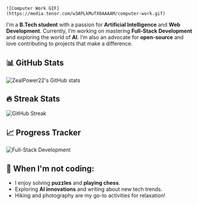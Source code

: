                                                                                                  ![Computer Work GIF](https://media.tenor.com/w3APLkMuTX0AAAAM/computer-work.gif) 
 I'm a **B.Tech student** with a passion for **Artificial Intelligence** and **Web Development**. Currently, I’m working on mastering **Full-Stack Development** and exploring the world of **AI**. I’m also an advocate for **open-source** and love contributing to projects that make a difference.                                                                              


## 📊 GitHub Stats

![ZealPower22's GitHub stats](https://github-readme-stats.vercel.app/api?username=ZealPower22&show_icons=true&count_private=true&theme=radical)        



## 🔥 Streak Stats

![GitHub Streak](https://github-readme-streak-stats.herokuapp.com/?user=ZealPower22&theme=radical)


## 📈 Progress Tracker

![Full-Stack Development](https://img.shields.io/badge/Full--Stack%20Development-60%25-orange)


## 🌟 When I'm not coding:
- I enjoy solving **puzzles** and **playing chess**.
- Exploring **AI innovations** and writing about new tech trends.
- Hiking and photography are my go-to activities for relaxation!

